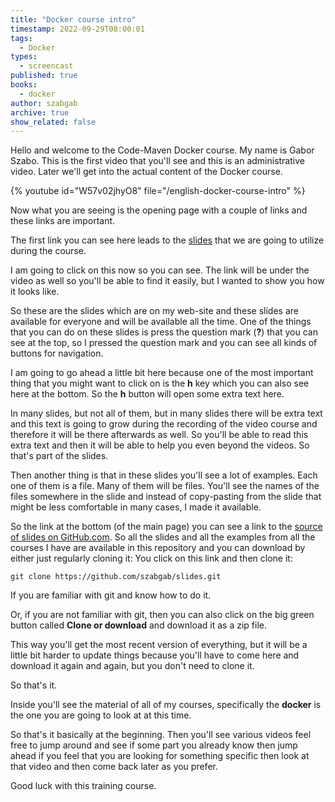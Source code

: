 ```yaml
---
title: "Docker course intro"
timestamp: 2022-09-29T08:00:01
tags:
  - Docker
types:
  - screencast
published: true
books:
  - docker
author: szabgab
archive: true
show_related: false
---
```



Hello and welcome to the Code-Maven Docker course. My name is Gabor Szabo.
This is the first video that you'll see and this is an administrative video.
Later we'll get into the actual content of the Docker course.


{% youtube id="W57v02jhyO8" file="/english-docker-course-intro" %}

Now what you are seeing is the opening page with a couple of links and these links are important.

The first link you can see here leads to the [slides](https://code-maven.com/slides/docker/)
that we are going to utilize during the course.

I am going to click on this now so you can see. The link will be under the video as well so you'll be able to find
it easily, but I wanted to show you how it looks like.

So these are the slides which are on my web-site and these slides are available for everyone and will be available all
the time.
One of the things that you can do on these slides is press the question mark (<b>?</b>) that you can see at the top,
so I pressed the question mark and you can see all kinds of buttons for navigation.

I am going to go ahead a little bit here because one of the most important thing that you might want to click on is
the <b>h</b> key which you can also see here at the bottom. So the <b>h</b> button will open some extra text here.

In many slides, but not all of them, but in many slides there will be extra text and this text is going to grow
during the recording of the video course and therefore it will be there afterwards as well.
So you'll be able to read this extra text and then it will be able to help you even beyond the videos.
So that's part of the slides.

Then another thing is that in these slides you'll see a lot of examples. Each one of them is a file. Many of them will be files.
You'll see the names of the files somewhere in the slide and instead of copy-pasting from the slide that might be less comfortable
in many cases, I made it available.

So the link at the bottom (of the main page) you can see a link to the [source of slides on GitHub.com](https://github.com/szabgab/slides).
So all the slides and all the examples from all the courses I have are available in this repository and you can download by either just regularly cloning it:
You click on this link and then clone it:

```
git clone https://github.com/szabgab/slides.git
```

If you are familiar with git and know how to do it.

Or, if you are not familiar with git, then you can also click on the big green button called <b>Clone or download</b> and download it as a zip file.

This way you'll get the most recent version of everything, but it will be a little bit harder to update things because you'll have to come here and download
it again and again, but you don't need to clone it.

So that's it.

Inside you'll see the material of all of my courses, specifically the <b>docker</b> is the one you are going to look at at this time.

So that's it basically at the beginning.  Then you'll see various videos feel free to jump around and see if some part you already know
then jump ahead if you feel that you are looking for something specific then look at that video and then come back later as you prefer.

Good luck with this training course.

